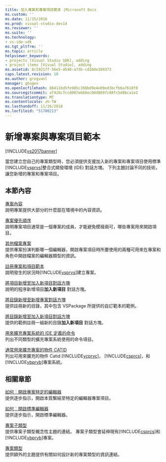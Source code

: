 ```yaml
---
title: 加入專案和專案項目範本 |Microsoft Docs
ms.custom: ''
ms.date: 11/15/2016
ms.prod: visual-studio-dev14
ms.reviewer: ''
ms.suite: ''
ms.technology:
- vs-ide-sdk
ms.tgt_pltfrm: ''
ms.topic: article
helpviewer_keywords:
- projects [Visual Studio SDK], adding
- project items [Visual Studio], adding
ms.assetid: 8c59217f-56e5-4540-a73b-cd10de189373
caps.latest.revision: 18
ms.author: gregvanl
manager: ghogen
ms.openlocfilehash: 88411bd5fe985c398bd9e4e09ed3bcfb6a7610f0
ms.sourcegitcommit: af428c7ccd007e668ec0dd8697c88fc5d8bca1e2
ms.translationtype: MT
ms.contentlocale: zh-TW
ms.lasthandoff: 11/16/2018
ms.locfileid: "51780213"
---
```

# <a name="adding-project-and-project-item-templates"></a>新增專案與專案項目範本
[!INCLUDE[vs2017banner](../../includes/vs2017banner.md)]

當您建立您自己的專案類型時，您必須提供支援加入新的專案和專案項目使用標準[!INCLUDE[vsprvs](../../includes/vsprvs-md.md)]整合式開發環境 (IDE) 對話方塊。 下列主題討論不同的技術，讓您新增的專案和專案項目。  
  
## <a name="in-this-section"></a>本節內容  
 [專案內容](../../extensibility/internals/project-context.md)  
 說明專案提供大部分的什麼瓿在環境中的內容資訊。  
  
 [專案優先順序](../../extensibility/internals/project-priority.md)  
 說明專案項目通常是一個專案的成員，才能避免模稜兩可，哪些專案用來開啟項目。  
  
 [其他檔案專案](../../extensibility/internals/miscellaneous-files-project.md)  
 提供專案扮演判斷哪一個編輯器，開啟專案項目時所要使用的兩種可用來在專案和角色中開啟檔案的編輯器類型的資訊。  
  
 [註冊專案和項目範本](../../extensibility/internals/registering-project-and-item-templates.md)  
 說明發生的狀況時[!INCLUDE[vsprvs](../../includes/vsprvs-md.md)]建立專案。  
  
 [將項目新增至加入新項目對話方塊](../../extensibility/internals/adding-items-to-the-add-new-item-dialog-boxes.md)  
 說明的程序新增項目**加入新項目** 對話方塊。  
  
 [將目錄新增至新增專案對話方塊](../../extensibility/internals/adding-directories-to-the-new-project-dialog-box.md)  
 提供註冊新的目錄，其中包含 VSPackage 所提供的自訂範本的範例。  
  
 [將目錄新增至加入新項目對話方塊](../../extensibility/internals/adding-directories-to-the-add-new-item-dialog-box.md)  
 提供的範例註冊一組新的目錄**加入新項目** 對話方塊。  
  
 [用來擴充專案系統的 IDE 定義的命令](../../extensibility/internals/ide-defined-commands-for-extending-project-systems.md)  
 列出不同類型的擴充專案系統使用的命令項目。  
  
 [通常用來擴充專案的物件 CATID](../../extensibility/internals/catids-for-objects-that-are-typically-used-to-extend-projects.md)  
 列出可用來擴充的物件 Catid [!INCLUDE[vcprvc](../../includes/vcprvc-md.md)]， [!INCLUDE[csprcs](../../includes/csprcs-md.md)]，和[!INCLUDE[vbprvb](../../includes/vbprvb-md.md)]專案系統。  
  
## <a name="related-sections"></a>相關章節  
 [如何︰開啟專案特定的編輯器](../../extensibility/how-to-open-project-specific-editors.md)  
 提供逐步指示，開啟本質繫結至特定的編輯器專案項目。  
  
 [如何︰開啟標準編輯器](../../extensibility/how-to-open-standard-editors.md)  
 提供逐步指示，開啟標準編輯器。  
  
 [專案子類型](../../extensibility/internals/project-subtypes.md)  
 提供專案子類型概念性主題的連結。 專案子類型會延伸現有[!INCLUDE[csprcs](../../includes/csprcs-md.md)]和[!INCLUDE[vbprvb](../../includes/vbprvb-md.md)]專案。  
  
 [專案類型](../../extensibility/internals/project-types.md)  
 提供額外的主題提供有關如何設計新的專案類型的資訊連結。

